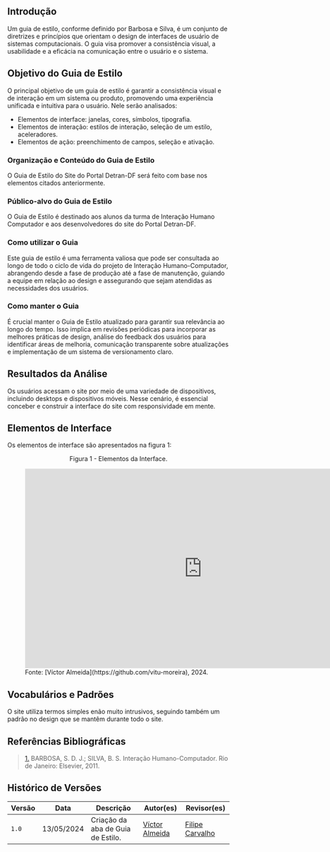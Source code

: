

## Introdução

Um guia de estilo, conforme definido por Barbosa e Silva, é um conjunto de diretrizes e princípios que orientam o design de interfaces de usuário de sistemas computacionais. O guia visa promover a consistência visual, a usabilidade e a eficácia na comunicação entre o usuário e o sistema.

## Objetivo do Guia de Estilo

O principal objetivo de um guia de estilo é garantir a consistência visual e de interação em um sistema ou produto, promovendo uma experiência unificada e intuitiva para o usuário.
Nele serão analisados:
- Elementos de interface: janelas, cores, símbolos, tipografia.
- Elementos de interação: estilos de interação, seleção de um estilo, aceleradores.
- Elementos de ação: preenchimento de campos, seleção e ativação.

### Organização e Conteúdo do Guia de Estilo

O Guia de Estilo do Site do Portal Detran-DF será feito com base nos elementos citados anteriormente.

### Público-alvo do Guia de Estilo

O Guia de Estilo é destinado aos alunos da turma de Interação Humano Computador e aos desenvolvedores do site do Portal Detran-DF.

### Como utilizar o Guia

Este guia de estilo é uma ferramenta valiosa que pode ser consultada ao longo de todo o ciclo de vida do projeto de Interação Humano-Computador, abrangendo desde a fase de produção até a fase de manutenção, guiando a equipe em relação ao design e assegurando que sejam atendidas as necessidades dos usuários.

### Como manter o Guia  

É crucial manter o Guia de Estilo atualizado para garantir sua relevância ao longo do tempo. Isso implica em revisões periódicas para incorporar as melhores práticas de design, análise do feedback dos usuários para identificar áreas de melhoria, comunicação transparente sobre atualizações e implementação de um sistema de versionamento claro.

## Resultados da Análise

Os usuários acessam o site por meio de uma variedade de dispositivos, incluindo desktops e dispositivos móveis. Nesse cenário, é essencial conceber e construir a interface do site com responsividade em mente.

## Elementos de Interface

Os elementos de interface são apresentados na figura 1:

<figure markdown><p style="text-align: center">Figura 1 - Elementos da Interface.</p>
<iframe style="border: 1px solid rgba(0, 0, 0, 0.1);" width="800" height="450" src="https://www.figma.com/design/zb5apNsCT54zPFvKUEPECH/Untitled?node-id=0%3A1&t=AVCxJ0MGfIfG1cxu-1" allowfullscreen></iframe><figcaption> Fonte: [Víctor Almeida](https://github.com/vitu-moreira), 2024.</figcaption></figure>


## Vocabulários e Padrões

O site utiliza termos simples enão muito intrusivos, seguindo também um padrão no design que se mantêm durante todo o site.

## Referências Bibliográficas

> <a id="REF1" href="#anchor_1">1.</a> BARBOSA, S. D. J.; SILVA, B. S. Interação Humano-Computador. Rio de Janeiro: Elsevier, 2011.

## Histórico de Versões

| Versão | Data       | Descrição                                 | Autor(es)                                                                                         | Revisor(es)                                    |
| ------ | ---------- | ----------------------------------------- | ------------------------------------------------------------------------------------------------- | ---------------------------------------------- |
| `1.0`  | 13/05/2024 | Criação da aba de Guia de Estilo. | [Víctor Almeida](https://github.com/vitu-moreira)| [Filipe Carvalho](https://github.com/Filipe-002) |